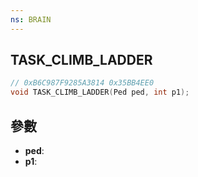 ```yaml
---
ns: BRAIN
---
```

## TASK_CLIMB_LADDER

```c
// 0xB6C987F9285A3814 0x35BB4EE0
void TASK_CLIMB_LADDER(Ped ped, int p1);
```


## 參數
* **ped**: 
* **p1**: 

